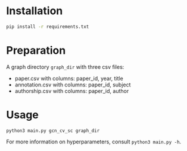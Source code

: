 # Installation

```sh
pip install -r requirements.txt
```

# Preparation

A graph directory `graph_dir` with three csv files:

- paper.csv with columns: paper\_id, year, title
- annotation.csv with columns: paper\_id, subject
- authorship.csv with columns: paper\_id, author


# Usage


```python3 main.py gcn_cv_sc graph_dir```

For more information on hyperparameters, consult `python3 main.py -h`.

